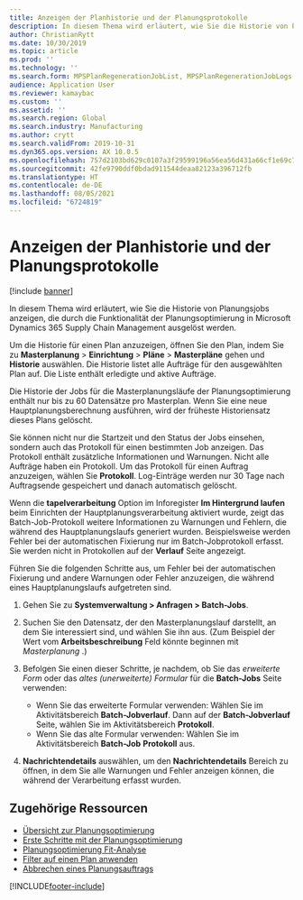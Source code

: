 ```yaml
---
title: Anzeigen der Planhistorie und der Planungsprotokolle
description: In diesem Thema wird erläutert, wie Sie die Historie von Planungsjobs anzeigen, die durch die Funktionalität der Planungsoptimierung ausgelöst werden.
author: ChristianRytt
ms.date: 10/30/2019
ms.topic: article
ms.prod: ''
ms.technology: ''
ms.search.form: MPSPlanRegenerationJobList, MPSPlanRegenerationJobLogs
audience: Application User
ms.reviewer: kamaybac
ms.custom: ''
ms.assetid: ''
ms.search.region: Global
ms.search.industry: Manufacturing
ms.author: crytt
ms.search.validFrom: 2019-10-31
ms.dyn365.ops.version: AX 10.0.5
ms.openlocfilehash: 757d2103bd629c0107a3f29599196a56ea56d431a66cf1e69c7b3cf3d817c087
ms.sourcegitcommit: 42fe9790ddf0bdad911544deaa82123a396712fb
ms.translationtype: HT
ms.contentlocale: de-DE
ms.lasthandoff: 08/05/2021
ms.locfileid: "6724819"
---
```

# <a name="view-plan-history-and-planning-logs"></a>Anzeigen der Planhistorie und der Planungsprotokolle

[!include [banner](../../includes/banner.md)]

In diesem Thema wird erläutert, wie Sie die Historie von Planungsjobs anzeigen, die durch die Funktionalität der Planungsoptimierung in Microsoft Dynamics 365 Supply Chain Management ausgelöst werden.

Um die Historie für einen Plan anzuzeigen, öffnen Sie den Plan, indem Sie zu **Masterplanung** \> **Einrichtung** \> **Pläne** \> **Masterpläne** gehen und **Historie** auswählen. Die Historie listet alle Aufträge für den ausgewählten Plan auf. Die Liste enthält erledigte und aktive Aufträge.

Die Historie der Jobs für die Masterplanungsläufe der Planungsoptimierung enthält nur bis zu 60 Datensätze pro Masterplan. Wenn Sie eine neue Hauptplanungsberechnung ausführen, wird der früheste Historiensatz dieses Plans gelöscht.

Sie können nicht nur die Startzeit und den Status der Jobs einsehen, sondern auch das Protokoll für einen bestimmten Job anzeigen. Das Protokoll enthält zusätzliche Informationen und Warnungen. Nicht alle Aufträge haben ein Protokoll. Um das Protokoll für einen Auftrag anzuzeigen, wählen Sie **Protokoll**. Log-Einträge werden nur 30 Tage nach Auftragsende gespeichert und danach automatisch gelöscht.

Wenn die **tapelverarbeitung** Option im Inforegister **Im Hintergrund laufen** beim Einrichten der Hauptplanungsverarbeitung aktiviert wurde, zeigt das Batch-Job-Protokoll weitere Informationen zu Warnungen und Fehlern, die während des Hauptplanungslaufs generiert wurden. Beispielsweise werden Fehler bei der automatischen Fixierung nur im Batch-Jobprotokoll erfasst. Sie werden nicht in Protokollen auf der **Verlauf** Seite angezeigt.

Führen Sie die folgenden Schritte aus, um Fehler bei der automatischen Fixierung und andere Warnungen oder Fehler anzuzeigen, die während eines Hauptplanungslaufs aufgetreten sind.

1. Gehen Sie zu **Systemverwaltung \> Anfragen \> Batch-Jobs**.
1. Suchen Sie den Datensatz, der den Masterplanungslauf darstellt, an dem Sie interessiert sind, und wählen Sie ihn aus. (Zum Beispiel der Wert vom **Arbeitsbeschreibung** Feld könnte beginnen mit *Masterplanung* .)
1. Befolgen Sie einen dieser Schritte, je nachdem, ob Sie das *erweiterte Form* oder das *altes (unerweiterte) Formular* für die **Batch-Jobs** Seite verwenden:

    - Wenn Sie das erweiterte Formular verwenden: Wählen Sie im Aktivitätsbereich **Batch-Jobverlauf**. Dann auf der **Batch-Jobverlauf** Seite, wählen Sie im Aktivitätsbereich **Protokoll**.
    - Wenn Sie das alte Formular verwenden: Wählen Sie im Aktivitätsbereich **Batch-Job** **Protokoll** aus.

1. **Nachrichtendetails** auswählen, um den **Nachrichtendetails** Bereich zu öffnen, in dem Sie alle Warnungen und Fehler anzeigen können, die während der Verarbeitung erfasst wurden.

## <a name="related-resources"></a>Zugehörige Ressourcen

- [Übersicht zur Planungsoptimierung](planning-optimization-overview.md)
- [Erste Schritte mit der Planungsoptimierung](get-started.md)
- [Planungsoptimierung Fit-Analyse](planning-optimization-fit-analysis.md)
- [Filter auf einen Plan anwenden](plan-filters.md)
- [Abbrechen eines Planungsauftrags](cancel-planning-job.md)


[!INCLUDE[footer-include](../../../includes/footer-banner.md)]
